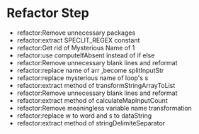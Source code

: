 # Refactor Step

 - refactor:Remove unnecessary packages
 - refactor:extract SPECLIT_REGEX constant
 - refactor:Get rid of Mysterious Name of 1
 - refactor:use computeIfAbsent instead of if else
 - refactor:Remove unnecessary blank lines and reformat
 - refactor:replace name of arr ,become splitInputStr
 - refactor:replace mysterious name of loop's s
 - refactor:extract method of transformStringArrayToList
 - refactor:Remove unnecessary blank lines and reformat
 - refactor:extract method of calculateMapInputCount
 - refactor:Remove meaningless variable name transformation
 - refactor:replace w to word and s to dataString
 - refactor:extract method of stringDelimiteSeparator